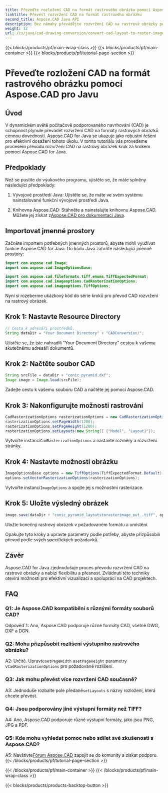 ```yaml
---
title: Převeďte rozložení CAD na formát rastrového obrázku pomocí Aspose.CAD pro Javu
linktitle: Převést rozvržení CAD na formát rastrového obrázku
second_title: Aspose.CAD Java API
description: Bez námahy převádějte rozvržení CAD na rastrové obrázky pomocí Aspose.CAD pro Java. Vysoce kvalitní vizualizace pro lepší spolupráci.
weight: 12
url: /cs/java/cad-drawing-conversion/convert-cad-layout-to-raster-image/
---
```


{{< blocks/products/pf/main-wrap-class >}}
{{< blocks/products/pf/main-container >}}
{{< blocks/products/pf/tutorial-page-section >}}

# Převeďte rozložení CAD na formát rastrového obrázku pomocí Aspose.CAD pro Javu

## Úvod

V dynamickém světě počítačově podporovaného navrhování (CAD) je schopnost plynule převádět rozvržení CAD na formáty rastrových obrázků cennou dovedností. Aspose.CAD for Java se ukazuje jako robustní řešení pro efektivní dosažení tohoto úkolu. V tomto tutoriálu vás provedeme procesem převodu rozvržení CAD na rastrový obrázek krok za krokem pomocí Aspose.CAD for Java.

## Předpoklady

Než se pustíte do výukového programu, ujistěte se, že máte splněny následující předpoklady:

1. Vývojové prostředí Java: Ujistěte se, že máte ve svém systému nainstalované funkční vývojové prostředí Java.

2.  Knihovna Aspose.CAD: Stáhněte a nainstalujte knihovnu Aspose.CAD. Můžete jej získat z[Aspose.CAD pro dokumentaci Java](https://reference.aspose.com/cad/java/).

## Importovat jmenné prostory

Začněte importem potřebných jmenných prostorů, abyste mohli využívat funkce Aspose.CAD for Java. Do kódu Java zahrňte následující jmenné prostory:

```java
import com.aspose.cad.Image;
import com.aspose.cad.ImageOptionsBase;

import com.aspose.cad.fileformats.tiff.enums.TiffExpectedFormat;
import com.aspose.cad.imageoptions.CadRasterizationOptions;
import com.aspose.cad.imageoptions.TiffOptions;
```

Nyní si rozeberme ukázkový kód do série kroků pro převod CAD rozvržení na rastrový obrázek.
## Krok 1: Nastavte Resource Directory

```java
// Cesta k adresáři prostředků.
String dataDir = "Your Document Directory" + "CADConversion/";
```

Ujistěte se, že jste nahradili "Your Document Directory" cestou k vašemu skutečnému adresáři dokumentů.

## Krok 2: Načtěte soubor CAD

```java
String srcFile = dataDir + "conic_pyramid.dxf";
Image image = Image.load(srcFile);
```

Zadejte cestu k vašemu souboru CAD a načtěte jej pomocí Aspose.CAD.

## Krok 3: Nakonfigurujte možnosti rastrování

```java
CadRasterizationOptions rasterizationOptions = new CadRasterizationOptions();
rasterizationOptions.setPageWidth(1200);
rasterizationOptions.setPageHeight(1200);
rasterizationOptions.setLayouts(new String[] {"Model", "Layout1"});
```

 Vytvořte instanci`CadRasterizationOptions` a nastavte rozměry a rozvržení stránky.

## Krok 4: Nastavte možnosti obrázku

```java
ImageOptionsBase options = new TiffOptions(TiffExpectedFormat.Default);
options.setVectorRasterizationOptions(rasterizationOptions);
```

 Vytvořte instanci`ImageOptions` a spojte jej s možnostmi rasterizace.

## Krok 5: Uložte výsledný obrázek

```java
image.save(dataDir + "conic_pyramid_layoutstorasterimage_out_.tiff", options);
```

Uložte konečný rastrový obrázek v požadovaném formátu a umístění.

Opakujte tyto kroky a upravte parametry podle potřeby, abyste přizpůsobili převod podle svých specifických požadavků.

## Závěr

Aspose.CAD for Java zjednodušuje proces převodu rozvržení CAD na rastrové obrázky a nabízí flexibilitu a přesnost. Zvládnutí této techniky otevírá možnosti pro efektivní vizualizaci a spolupráci na CAD projektech.

## FAQ

### Q1: Je Aspose.CAD kompatibilní s různými formáty souborů CAD?

Odpověď 1: Ano, Aspose.CAD podporuje různé formáty CAD, včetně DWG, DXF a DGN.

### Q2: Mohu přizpůsobit rozlišení výstupního rastrového obrázku?

 A2: Určitě. Upravte`setPageWidth` a`setPageHeight` parametry v`CadRasterizationOptions` pro požadované rozlišení.

### Q3: Jak mohu převést více rozvržení CAD současně?

 A3: Jednoduše rozbalte pole předané`setLayouts` s názvy rozložení, která chcete převést.

### Q4: Jsou podporovány jiné výstupní formáty než TIFF?

A4: Ano, Aspose.CAD podporuje různé výstupní formáty, jako jsou PNG, JPG a PDF.

### Q5: Kde mohu vyhledat pomoc nebo sdílet své zkušenosti s Aspose.CAD?

A5: Navštivte[Fórum Aspose.CAD](https://forum.aspose.com/c/cad/19) zapojit se do komunity a získat podporu.
{{< /blocks/products/pf/tutorial-page-section >}}

{{< /blocks/products/pf/main-container >}}
{{< /blocks/products/pf/main-wrap-class >}}

{{< blocks/products/products-backtop-button >}}
